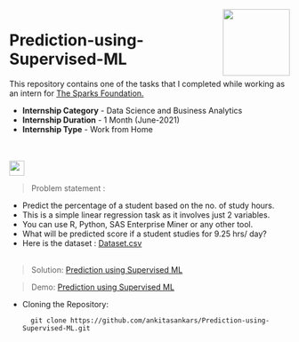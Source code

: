 <img align = right height = 120 width = 120 src = https://www.thesparksfoundationsingapore.org/images/logo_small.png>

# Prediction-using-Supervised-ML

This repository contains one of the tasks that I completed while working as an intern for [The Sparks Foundation.](https://www.thesparksfoundationsingapore.org/)
- **Internship Category** - Data Science and Business Analytics
- **Internship Duration** - 1 Month (June-2021)
- **Internship Type** - Work from Home
<br><br><br>
<img height="27" src="https://img.shields.io/badge/Prediction using Supervised ML -Level  Beginner-green.svg?&style=for-the-badge&logo=TheSparksFoundation&logoColor=red" />
<br>

> Problem statement :
- Predict the percentage of a student based on the no. of study hours. <br>
- This is a simple linear regression task as it involves just 2 variables.<br>
- You can use R, Python, SAS Enterprise Miner or any other tool.<br>
- What will be predicted score if a student studies for 9.25 hrs/ day? <br>
- Here is the dataset :
<a href="https://github.com/Kushal997-das/THE-SPARKS-FOUNDATION/blob/master/Prediction%20using%20Supervised%20ML/student_scores%20-%20student_scores.csv">Dataset.csv</a><br><br>

> Solution:
<a href="https://github.com/ankitasankars/Prediction-using-Supervised-ML/blob/main/Task%201_Prediction_using_Supervised_ML.ipynb">Prediction using Supervised ML </a>

> Demo:
<a href="">Prediction using Supervised ML</a>

- Cloning the Repository: 

        git clone https://github.com/ankitasankars/Prediction-using-Supervised-ML.git
